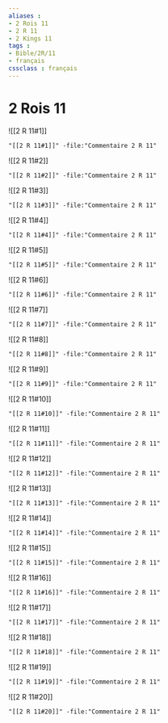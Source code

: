 ```yaml
---
aliases : 
- 2 Rois 11
- 2 R 11
- 2 Kings 11
tags : 
- Bible/2R/11
- français
cssclass : français
---
```


# 2 Rois 11

![[2 R 11#1]]

```query
"[[2 R 11#1]]" -file:"Commentaire 2 R 11"
```

![[2 R 11#2]]

```query
"[[2 R 11#2]]" -file:"Commentaire 2 R 11"
```

![[2 R 11#3]]

```query
"[[2 R 11#3]]" -file:"Commentaire 2 R 11"
```

![[2 R 11#4]]

```query
"[[2 R 11#4]]" -file:"Commentaire 2 R 11"
```

![[2 R 11#5]]

```query
"[[2 R 11#5]]" -file:"Commentaire 2 R 11"
```

![[2 R 11#6]]

```query
"[[2 R 11#6]]" -file:"Commentaire 2 R 11"
```

![[2 R 11#7]]

```query
"[[2 R 11#7]]" -file:"Commentaire 2 R 11"
```

![[2 R 11#8]]

```query
"[[2 R 11#8]]" -file:"Commentaire 2 R 11"
```

![[2 R 11#9]]

```query
"[[2 R 11#9]]" -file:"Commentaire 2 R 11"
```

![[2 R 11#10]]

```query
"[[2 R 11#10]]" -file:"Commentaire 2 R 11"
```

![[2 R 11#11]]

```query
"[[2 R 11#11]]" -file:"Commentaire 2 R 11"
```

![[2 R 11#12]]

```query
"[[2 R 11#12]]" -file:"Commentaire 2 R 11"
```

![[2 R 11#13]]

```query
"[[2 R 11#13]]" -file:"Commentaire 2 R 11"
```

![[2 R 11#14]]

```query
"[[2 R 11#14]]" -file:"Commentaire 2 R 11"
```

![[2 R 11#15]]

```query
"[[2 R 11#15]]" -file:"Commentaire 2 R 11"
```

![[2 R 11#16]]

```query
"[[2 R 11#16]]" -file:"Commentaire 2 R 11"
```

![[2 R 11#17]]

```query
"[[2 R 11#17]]" -file:"Commentaire 2 R 11"
```

![[2 R 11#18]]

```query
"[[2 R 11#18]]" -file:"Commentaire 2 R 11"
```

![[2 R 11#19]]

```query
"[[2 R 11#19]]" -file:"Commentaire 2 R 11"
```

![[2 R 11#20]]

```query
"[[2 R 11#20]]" -file:"Commentaire 2 R 11"
```

